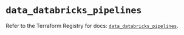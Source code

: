 # `data_databricks_pipelines`

Refer to the Terraform Registry for docs: [`data_databricks_pipelines`](https://registry.terraform.io/providers/databricks/databricks/1.81.0/docs/data-sources/pipelines).
